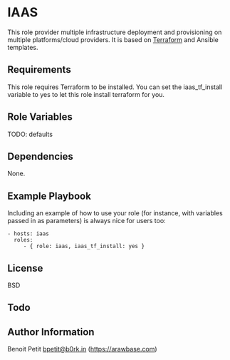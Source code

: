 IAAS
====

This role provider multiple infrastructure deployment and provisioning on multiple platforms/cloud providers. It is based on [Terraform](https://terraform.io) and Ansible templates.

Requirements
------------

This role requires Terraform to be installed. You can set the iaas_tf_install variable to yes to let this role install terraform for you.

Role Variables
--------------

TODO: defaults

Dependencies
------------

None.

Example Playbook
----------------

Including an example of how to use your role (for instance, with variables passed in as parameters) is always nice for users too:

    - hosts: iaas
      roles:
         - { role: iaas, iaas_tf_install: yes }

License
-------

BSD

Todo
----

Author Information
------------------

Benoit Petit <bpetit@b0rk.in> (https://arawbase.com)
